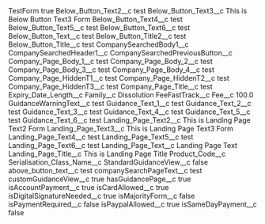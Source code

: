 <?xml version="1.0" encoding="UTF-8"?>
<CustomMetadata xmlns="http://soap.sforce.com/2006/04/metadata" xmlns:xsi="http://www.w3.org/2001/XMLSchema-instance" xmlns:xsd="http://www.w3.org/2001/XMLSchema">
    <label>TestForm</label>
    <protected>true</protected>
    <values>
        <field>Below_Button_Text2__c</field>
        <value xsi:type="xsd:string">test</value>
    </values>
    <values>
        <field>Below_Button_Text3__c</field>
        <value xsi:type="xsd:string">This is Below Button Text3 Form</value>
    </values>
    <values>
        <field>Below_Button_Text4__c</field>
        <value xsi:type="xsd:string">test</value>
    </values>
    <values>
        <field>Below_Button_Text5__c</field>
        <value xsi:type="xsd:string">test</value>
    </values>
    <values>
        <field>Below_Button_Text6__c</field>
        <value xsi:type="xsd:string">test</value>
    </values>
    <values>
        <field>Below_Button_Text__c</field>
        <value xsi:type="xsd:string">test</value>
    </values>
    <values>
        <field>Below_Button_Title2__c</field>
        <value xsi:type="xsd:string">test</value>
    </values>
    <values>
        <field>Below_Button_Title__c</field>
        <value xsi:type="xsd:string">test</value>
    </values>
    <values>
        <field>CompanySearchedBody1__c</field>
        <value xsi:nil="true"/>
    </values>
    <values>
        <field>CompanySearchedHeader1__c</field>
        <value xsi:nil="true"/>
    </values>
    <values>
        <field>CompanySearchedPreviousButton__c</field>
        <value xsi:nil="true"/>
    </values>
    <values>
        <field>Company_Page_Body_1__c</field>
        <value xsi:type="xsd:string">test</value>
    </values>
    <values>
        <field>Company_Page_Body_2__c</field>
        <value xsi:type="xsd:string">test</value>
    </values>
    <values>
        <field>Company_Page_Body_3__c</field>
        <value xsi:type="xsd:string">test</value>
    </values>
    <values>
        <field>Company_Page_Body_4__c</field>
        <value xsi:type="xsd:string">test</value>
    </values>
    <values>
        <field>Company_Page_HiddenT1__c</field>
        <value xsi:type="xsd:string">test</value>
    </values>
    <values>
        <field>Company_Page_HiddenT2__c</field>
        <value xsi:type="xsd:string">test</value>
    </values>
    <values>
        <field>Company_Page_HiddenT3__c</field>
        <value xsi:type="xsd:string">test</value>
    </values>
    <values>
        <field>Company_Page_Title__c</field>
        <value xsi:type="xsd:string">test</value>
    </values>
    <values>
        <field>Expiry_Date_Length__c</field>
        <value xsi:nil="true"/>
    </values>
    <values>
        <field>Family__c</field>
        <value xsi:type="xsd:string">Dissolution</value>
    </values>
    <values>
        <field>FeeFastTrack__c</field>
        <value xsi:nil="true"/>
    </values>
    <values>
        <field>Fee__c</field>
        <value xsi:type="xsd:double">100.0</value>
    </values>
    <values>
        <field>GuidanceWarningText__c</field>
        <value xsi:type="xsd:string">test</value>
    </values>
    <values>
        <field>Guidance_Text_1__c</field>
        <value xsi:type="xsd:string">test</value>
    </values>
    <values>
        <field>Guidance_Text_2__c</field>
        <value xsi:type="xsd:string">test</value>
    </values>
    <values>
        <field>Guidance_Text_3__c</field>
        <value xsi:type="xsd:string">test</value>
    </values>
    <values>
        <field>Guidance_Text_4__c</field>
        <value xsi:type="xsd:string">test</value>
    </values>
    <values>
        <field>Guidance_Text_5__c</field>
        <value xsi:type="xsd:string">test</value>
    </values>
    <values>
        <field>Guidance_Text_6__c</field>
        <value xsi:type="xsd:string">test</value>
    </values>
    <values>
        <field>Landing_Page_Text2__c</field>
        <value xsi:type="xsd:string">This is Landing Page Text2 Form</value>
    </values>
    <values>
        <field>Landing_Page_Text3__c</field>
        <value xsi:type="xsd:string">This is Landing Page Text3 Form</value>
    </values>
    <values>
        <field>Landing_Page_Text4__c</field>
        <value xsi:type="xsd:string">test</value>
    </values>
    <values>
        <field>Landing_Page_Text5__c</field>
        <value xsi:type="xsd:string">test</value>
    </values>
    <values>
        <field>Landing_Page_Text6__c</field>
        <value xsi:type="xsd:string">test</value>
    </values>
    <values>
        <field>Landing_Page_Text__c</field>
        <value xsi:type="xsd:string">Landing Page Text</value>
    </values>
    <values>
        <field>Landing_Page_Title__c</field>
        <value xsi:type="xsd:string">This is Landing Page Title</value>
    </values>
    <values>
        <field>Product_Code__c</field>
        <value xsi:nil="true"/>
    </values>
    <values>
        <field>Serialisation_Class_Name__c</field>
        <value xsi:nil="true"/>
    </values>
    <values>
        <field>StandardGuidanceView__c</field>
        <value xsi:type="xsd:boolean">false</value>
    </values>
    <values>
        <field>above_button_text__c</field>
        <value xsi:type="xsd:string">test</value>
    </values>
    <values>
        <field>companySearchPageText__c</field>
        <value xsi:type="xsd:string">test</value>
    </values>
    <values>
        <field>customGuidanceView__c</field>
        <value xsi:type="xsd:boolean">true</value>
    </values>
    <values>
        <field>hasGuidancePage__c</field>
        <value xsi:type="xsd:boolean">true</value>
    </values>
    <values>
        <field>isAccountPayment__c</field>
        <value xsi:type="xsd:boolean">true</value>
    </values>
    <values>
        <field>isCardAllowed__c</field>
        <value xsi:type="xsd:boolean">true</value>
    </values>
    <values>
        <field>isDigitalSignatureNeeded__c</field>
        <value xsi:type="xsd:boolean">true</value>
    </values>
    <values>
        <field>isMajorityForm__c</field>
        <value xsi:type="xsd:boolean">false</value>
    </values>
    <values>
        <field>isPaymentRequired__c</field>
        <value xsi:type="xsd:boolean">false</value>
    </values>
    <values>
        <field>isPaypalAllowed__c</field>
        <value xsi:type="xsd:boolean">true</value>
    </values>
    <values>
        <field>isSameDayPayment__c</field>
        <value xsi:type="xsd:boolean">false</value>
    </values>
</CustomMetadata>
